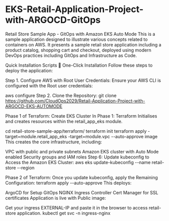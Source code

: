 # EKS-Retail-Application-Project-with-ARGOCD-GitOps
Retail Store Sample App - GitOps with Amazon EKS Auto Mode
This is a sample application designed to illustrate various concepts related to containers on AWS. It presents a sample retail store application including a product catalog, shopping cart and checkout, deployed using modern DevOps practices including GitOps and Infrastructure as Code.

Quick Installation Scripts
🔧 One-Click Installation
Follow these steps to deploy the application:

Step 1. Configure AWS with Root User Credentials:
Ensure your AWS CLI is configured with the Root user credentials:

aws configure
Step 2. Clone the Repository:
git clone https://github.com/CloudOps2029/Retail-Application-Project-with-ARGOCD-EKS-AUTOMODE


Phase 1 of Terraform: Create EKS Cluster
In Phase 1: Terraform Initialises and creates resources within the retail_app_eks module.

cd retail-store-sample-app/terraform/
terraform init
terraform apply -target=module.retail_app_eks -target=module.vpc --auto-approve
image
This creates the core infrastructure, including:

VPC with public and private subnets
Amazon EKS cluster with Auto Mode enabled
Security groups and IAM roles
Step 6: Update kubeconfig to Access the Amazon EKS Cluster:
aws eks update-kubeconfig --name retail-store --region <region>

Phase 2 of Terraform: Once you update kubeconfig, apply the Remaining Configuration:
terraform apply --auto-approve
This deploys:

ArgoCD for Setup GitOps
NGINX Ingress Controller
Cert Manager for SSL certificates
Application is live with Public image:

Get your ingress EXTERNAL-IP and paste it in the browser to access retail-store application.
kubectl get svc -n ingress-nginx






